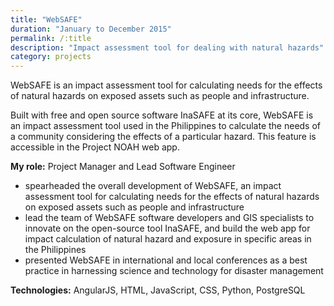 ```yaml
---
title: "WebSAFE"
duration: "January to December 2015"
permalink: /:title
description: "Impact assessment tool for dealing with natural hazards"
category: projects
---
```


WebSAFE is an impact assessment tool for calculating needs for the effects of natural hazards on exposed assets such as people and infrastructure.

Built with free and open source software InaSAFE at its core, WebSAFE is an impact assessment tool used in the Philippines to calculate the needs of a community considering the effects of a particular hazard. This feature is accessible in the Project NOAH web app.

**My role:** Project Manager and Lead Software Engineer
- spearheaded the overall development of WebSAFE, an impact
assessment tool for calculating needs for the effects of natural
hazards on exposed assets such as people and infrastructure
- lead the team of WebSAFE software developers and GIS specialists
to innovate on the open-source tool InaSAFE, and build the web
app for impact calculation of natural hazard and exposure in
specific areas in the Philippines
- presented WebSAFE in international and local conferences as a
best practice in harnessing science and technology for disaster
management

**Technologies:** AngularJS, HTML, JavaScript, CSS, Python, PostgreSQL
